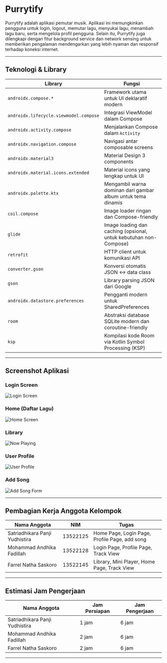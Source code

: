 # Purrytify

Purrytify adalah aplikasi pemutar musik. Aplikasi ini memungkinkan pengguna untuk login, logout, memutar lagu, menyukai lagu, menambah lagu baru, serta mengelola profil pengguna. Selain itu, Purrytify juga dilengkapi dengan fitur background service dan network sensing untuk memberikan pengalaman mendengarkan yang lebih nyaman dan responsif terhadap koneksi internet.

---

## Teknologi & Library

| Library | Fungsi |
|--------|--------|
| `androidx.compose.*` | Framework utama untuk UI deklaratif modern |
| `androidx.lifecycle.viewmodel.compose` | Integrasi ViewModel dalam Compose |
| `androidx.activity.compose` | Menjalankan Compose dalam `Activity` |
| `androidx.navigation.compose` | Navigasi antar composable screens |
| `androidx.material3` | Material Design 3 components |
| `androidx.material.icons.extended` | Material icons yang lengkap untuk UI |
| `androidx.palette.ktx` | Mengambil warna dominan dari gambar album untuk tema dinamis |
| `coil.compose` | Image loader ringan dan Compose-friendly |
| `glide` | Image loading dan caching (opsional, untuk kebutuhan non-Compose) |
| `retrofit` | HTTP client untuk komunikasi API |
| `converter.gson` | Konversi otomatis JSON ↔ data class |
| `gson` | Library parsing JSON dari Google |
| `androidx.datastore.preferences` | Pengganti modern untuk SharedPreferences |
| `room` | Abstraksi database SQLite modern dan coroutine-friendly |
| `ksp` | Kompilasi kode Room via Kotlin Symbol Processing (KSP) |

---

## Screenshot Aplikasi

### Login Screen
![Login Screen](image/loginPage.jpg)

### Home (Daftar Lagu)
![Home Screen](image/homePage.jpg)

### Library
![Now Playing](image/emptyLibrary.jpg)

### User Profile
![User Profile](image/profilPage.jpg)

### Add Song 
![Add Song Form](image/createSong.jpg)

---

## Pembagian Kerja Anggota Kelompok

| Nama Anggota           | NIM           | Tugas                                                                 |
|------------------------|---------------|------------------------------------------------------------------------|
| Satriadhikara Panji Yudhistira           | 13522125   | Home Page, Login Page, Profile Page, add song  |
| Mohammad Andhika Fadillah       | 13522128    | Login Page, Profile Page, Track View |
| Farrel Natha Saskoro            | 13522145    | Library, Mini Player, Home Page, Track View |

---

## Estimasi Jam Pengerjaan

| Nama Anggota      | Jam Persiapan | Jam Pengerjaan | 
|-------------------|----------------|----------------|
| Satriadhikara Panji Yudhistira      | 1 jam          | 6 jam         | 
| Mohammad Andhika Fadillah  | 2 jam          | 6 jam         | 
| Farrel Natha Saskoro       | 2 jam          | 6 jam         | 

---
